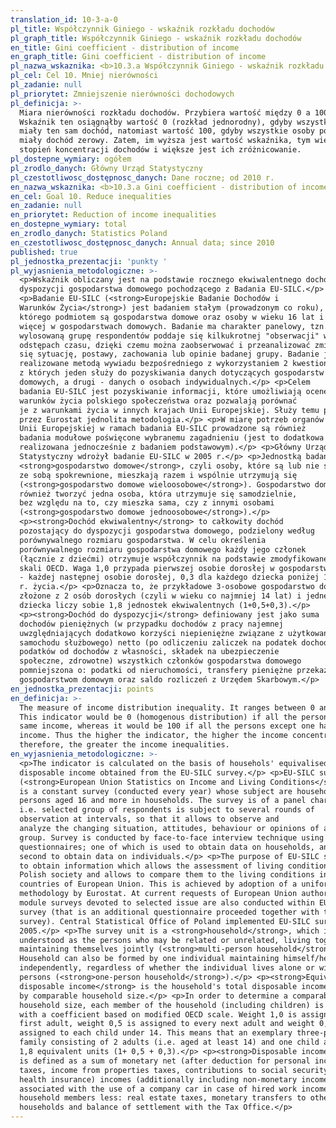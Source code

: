 ```yaml
---
translation_id: 10-3-a-0
pl_title: Współczynnik Giniego - wskaźnik rozkładu dochodów
pl_graph_title: Współczynnik Giniego - wskaźnik rozkładu dochodów
en_title: Gini coefficient - distribution of income
en_graph_title: Gini coefficient - distribution of income
pl_nazwa_wskaznika: <b>10.3.a Współczynnik Giniego - wskaźnik rozkładu dochodów</b>
pl_cel: Cel 10. Mniej nierówności
pl_zadanie: null
pl_priorytet: Zmniejszenie nierówności dochodowych
pl_definicja: >-
  Miara nierówności rozkładu dochodów. Przybiera wartość między 0 a 100.
  Wskaźnik ten osiągnąłby wartość 0 (rozkład jednorodny), gdyby wszystkie osoby
  miały ten sam dochód, natomiast wartość 100, gdyby wszystkie osoby poza jedną
  miały dochód zerowy. Zatem, im wyższa jest wartość wskaźnika, tym większy jest
  stopień koncentracji dochodów i większe jest ich zróżnicowanie.
pl_dostepne_wymiary: ogółem
pl_zrodlo_danych: Główny Urząd Statystyczny
pl_czestotliwosc_dostępnosc_danych: Dane roczne; od 2010 r.
en_nazwa_wskaznika: <b>10.3.a Gini coefficient - distribution of income</b>
en_cel: Goal 10. Reduce inequalities
en_zadanie: null
en_priorytet: Reduction of income inequalities
en_dostepne_wymiary: total
en_zrodlo_danych: Statistics Poland
en_czestotliwosc_dostępnosc_danych: Annual data; since 2010
published: true
pl_jednostka_prezentacji: 'punkty '
pl_wyjasnienia_metodologiczne: >-
  <p>Wskaźnik obliczany jest na podstawie rocznego ekwiwalentnego dochodu do
  dyspozycji gospodarstwa domowego pochodzącego z Badania EU-SILC.</p>
  <p>Badanie EU-SILC (<strong>Europejskie Badanie Dochodów i
  Warunków Życia</strong>) jest badaniem stałym (prowadzonym co roku),
  którego podmiotem są gospodarstwa domowe oraz osoby w wieku 16 lat i
  więcej w gospodarstwach domowych. Badanie ma charakter panelowy, tzn.
  wylosowaną grupę respondentów poddaje się kilkukrotnej "obserwacji" w
  odstępach czasu, dzięki czemu można zaobserwować i przeanalizować zmieniającą
  się sytuację, postawy, zachowania lub opinie badanej grupy. Badanie jest
  realizowane metodą wywiadu bezpośredniego z wykorzystaniem 2 kwestionariuszy;
  z których jeden służy do pozyskiwania danych dotyczących gospodarstw
  domowych, a drugi - danych o osobach indywidualnych.</p> <p>Celem
  badania EU-SILC jest pozyskiwanie informacji, które umożliwiają ocenę
  warunków życia polskiego społeczeństwa oraz pozwalają porównać
  je z warunkami życia w innych krajach Unii Europejskiej. Służy temu przyjęta
  przez Eurostat jednolita metodologia.</p> <p>W miarę potrzeb organów
  Unii Europejskiej w ramach badania EU-SILC prowadzone są również
  badania modułowe poświęcone wybranemu zagadnieniu (jest to dodatkowa ankieta
  realizowana jednocześnie z badaniem podstawowym).</p> <p>Główny Urząd
  Statystyczny wdrożył badanie EU-SILC w 2005 r.</p> <p>Jednostką badania jest
  <strong>gospodarstwo domowe</strong>, czyli osoby, które są lub nie są
  ze sobą spokrewnione, mieszkają razem i wspólnie utrzymują się
  (<strong>gospodarstwo domowe wieloosobowe</strong>). Gospodarstwo domowe może
  również tworzyć jedna osoba, która utrzymuje się samodzielnie,
  bez względu na to, czy mieszka sama, czy z innymi osobami
  (<strong>gospodarstwo domowe jednoosobowe</strong>).</p>
  <p><strong>Dochód ekwiwalentny</strong> to całkowity dochód
  pozostający do dyspozycji gospodarstwa domowego, podzielony według
  porównywalnego rozmiaru gospodarstwa. W celu określenia
  porównywalnego rozmiaru gospodarstwa domowego każdy jego członek
  (łącznie z dziećmi) otrzymuje współczynnik na podstawie zmodyfikowanej
  skali OECD. Waga 1,0 przypada pierwszej osobie dorosłej w gospodarstwie, 0,5
  - każdej następnej osobie dorosłej, 0,3 dla każdego dziecka poniżej 14
  r. życia.</p> <p>Oznacza to, że przykładowe 3-osobowe gospodarstwo domowe
  złożone z 2 osób dorosłych (czyli w wieku co najmniej 14 lat) i jednego
  dziecka liczy sobie 1,8 jednostek ekwiwalentnych (1+0,5+0,3).</p>
  <p><strong>Dochód do dyspozycji</strong> definiowany jest jako suma
  dochodów pieniężnych (w przypadku dochodów z pracy najemnej
  uwzględniających dodatkowo korzyści niepieniężne związane z użytkowaniem
  samochodu służbowego) netto (po odliczeniu zaliczek na podatek dochodowy,
  podatków od dochodów z własności, składek na ubezpieczenie
  społeczne, zdrowotne) wszystkich członków gospodarstwa domowego
  pomniejszona o: podatki od nieruchomości, transfery pieniężne przekazane innym
  gospodarstwom domowym oraz saldo rozliczeń z Urzędem Skarbowym.</p>
en_jednostka_prezentacji: points
en_definicja: >-
  The measure of income distribution inequality. It ranges between 0 and 100).
  This indicator would be 0 (homogenous distribution) if all the persons had the
  same income, whereas it would be 100 if all the persons except one had zero
  income. Thus the higher the indicator, the higher the income concentration and
  therefore, the greater the income inequalities.
en_wyjasnienia_metodologiczne: >-
  <p>The indicator is calculated on the basis of househols' equivalised
  disposable income obtained from the EU-SILC survey.</p> <p>EU-SILC survey
  (<strong>European Union Statistics on Income and Living Conditions</strong>)
  is a constant survey (conducted every year) whose subject are households and
  persons aged 16 and more in households. The survey is of a panel character,
  i.e. selected group of respondents is subject to several rounds of
  observation at intervals, so that it allows to observe and
  analyze the changing situation, attitudes, behaviour or opinions of a surveyed
  group. Survey is conducted by face-to-face interview technique using 2
  questionnaires; one of which is used to obtain data on households, and the
  second to obtain data on individuals.</p> <p>The purpose of EU-SILC survey is
  to obtain information which allows the assessment of living conditions of
  Polish society and allows to compare them to the living conditions in other
  countries of European Union. This is achieved by adoption of a uniform
  methodology by Eurostat. At current requests of European Union authorities,
  module surveys devoted to selected issue are also conducted within EU-SILC
  survey (that is an additional questionnaire proceeded together with the basic
  survey). Central Statistical Office of Poland implemented EU-SILC survey in
  2005.</p> <p>The survey unit is a <strong>household</strong>, which is
  understood as the persons who may be related or unrelated, living together and
  maintaining themselves jointly (<strong>multi-person household</strong>).
  Household can also be formed by one individual maintaining himself/herself
  independently, regardless of whether the individual lives alone or with other
  persons (<strong>one-person household</strong>).</p> <p><strong>Equivalised
  disposable income</strong> is the household's total disposable income, divided
  by comparable household size.</p> <p>In order to determine a comparable
  household size, each member of the household (including children) is assigned
  with a coefficient based on modified OECD scale. Weight 1,0 is assigned to the
  first adult, weight 0,5 is assigned to every next adult and weight 0,3 is
  assigned to each child under 14. This means that an exemplary three-person
  family consisting of 2 adults (i.e. aged at least 14) and one child amounts to
  1,8 equivalent units (1+ 0,5 + 0,3).</p> <p><strong>Disposable income</strong>
  is defined as a sum of monetary net (after deduction for personal income
  taxes, income from properties taxes, contributions to social security and
  health insurance) incomes (additionally including non-monetary income
  associated with the use of a company car in case of hired work income) of all
  household members less: real estate taxes, monetary transfers to other
  households and balance of settlement with the Tax Office.</p>
---
```

